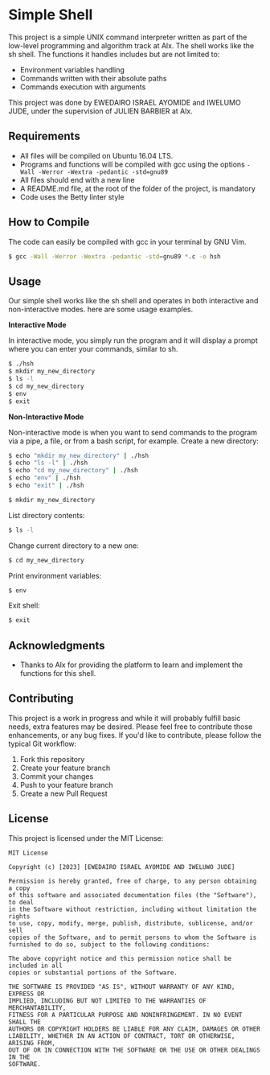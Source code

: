# Simple Shell

This project is a simple UNIX command interpreter written as part of the low-level programming and algorithm track at Alx. The shell works like the sh shell. The functions it handles includes but are not limited to:

* Environment variables handling
* Commands written with their absolute paths
* Commands execution with arguments

This project was done by EWEDAIRO ISRAEL AYOMIDE and IWELUMO JUDE, under the supervision of JULIEN BARBIER at Alx.

## Requirements

* All files will be compiled on Ubuntu 16.04 LTS.
* Programs and functions will be compiled with gcc using the options `-Wall -Werror -Wextra -pedantic -std=gnu89`
* All files should end with a new line
* A README.md file, at the root of the folder of the project, is mandatory
* Code uses the Betty linter style

## How to Compile

The code can easily be compiled with gcc in your terminal by GNU Vim.

```bash
$ gcc -Wall -Werror -Wextra -pedantic -std=gnu89 *.c -o hsh
```

## Usage

Our simple shell works like the sh shell and operates in both interactive and non-interactive modes. here are some usage examples.

**Interactive Mode**

In interactive mode, you simply run the program and it will display a prompt where you can enter your commands, similar to sh.
```bash
$ ./hsh
$ mkdir my_new_directory
$ ls -l
$ cd my_new_directory
$ env
$ exit
```
**Non-Interactive Mode**

Non-interactive mode is when you want to send commands to the program via a pipe, a file, or from a bash script, for example.
Create a new directory:
```bash
$ echo "mkdir my_new_directory" | ./hsh
$ echo "ls -l" | ./hsh
$ echo "cd my_new_directory" | ./hsh
$ echo "env" | ./hsh
$ echo "exit" | ./hsh
```

```bash
$ mkdir my_new_directory
```
List directory contents:

```bash
$ ls -l
```
Change current directory to a new one:

```bash
$ cd my_new_directory
```
Print environment variables:

```bash
$ env
```
Exit shell:

```bash
$ exit
```

## Acknowledgments

* Thanks to Alx for providing the platform to learn and implement the functions for this shell.

## Contributing

This project is a work in progress and while it will probably fulfill basic needs, extra features may be desired. Please feel free to contribute those enhancements, or any bug fixes. If you'd like to contribute, please follow the typical Git workflow:

1. Fork this repository
2. Create your feature branch
3. Commit your changes
4. Push to your feature branch
5. Create a new Pull Request


## License

This project is licensed under the MIT License:

```
MIT License

Copyright (c) [2023] [EWEDAIRO ISRAEL AYOMIDE AND IWELUWO JUDE]

Permission is hereby granted, free of charge, to any person obtaining a copy
of this software and associated documentation files (the "Software"), to deal
in the Software without restriction, including without limitation the rights
to use, copy, modify, merge, publish, distribute, sublicense, and/or sell
copies of the Software, and to permit persons to whom the Software is
furnished to do so, subject to the following conditions:

The above copyright notice and this permission notice shall be included in all
copies or substantial portions of the Software.

THE SOFTWARE IS PROVIDED "AS IS", WITHOUT WARRANTY OF ANY KIND, EXPRESS OR
IMPLIED, INCLUDING BUT NOT LIMITED TO THE WARRANTIES OF MERCHANTABILITY,
FITNESS FOR A PARTICULAR PURPOSE AND NONINFRINGEMENT. IN NO EVENT SHALL THE
AUTHORS OR COPYRIGHT HOLDERS BE LIABLE FOR ANY CLAIM, DAMAGES OR OTHER
LIABILITY, WHETHER IN AN ACTION OF CONTRACT, TORT OR OTHERWISE, ARISING FROM,
OUT OF OR IN CONNECTION WITH THE SOFTWARE OR THE USE OR OTHER DEALINGS IN THE
SOFTWARE.
```
